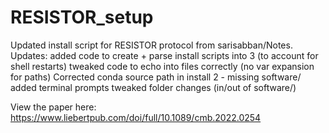 # RESISTOR_setup
Updated install script for RESISTOR protocol from sarisabban/Notes.
Updates:
added code to create + parse install scripts into 3 (to account for shell restarts)
tweaked code to echo into files correctly (no var expansion for paths)
Corrected conda source path in install 2 - missing software/
added terminal prompts
tweaked folder changes (in/out of software/)

View the paper here: https://www.liebertpub.com/doi/full/10.1089/cmb.2022.0254
